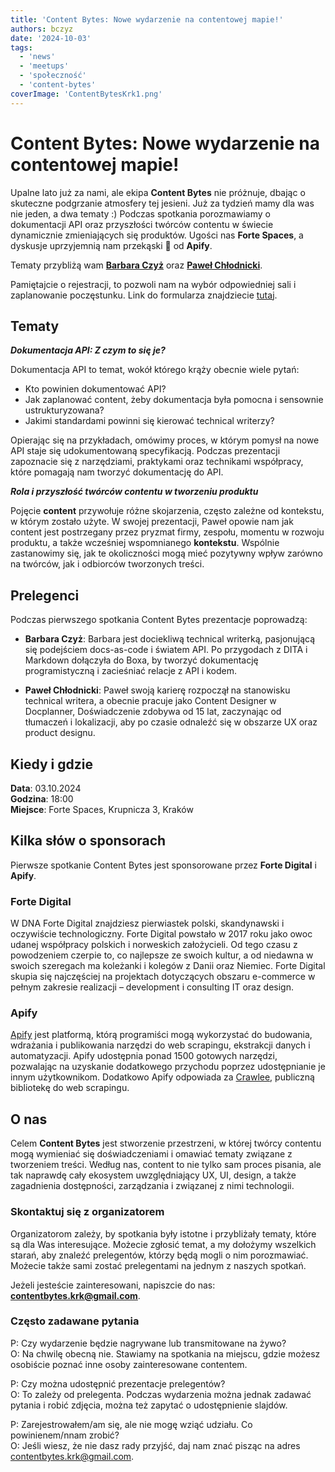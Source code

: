 ```yaml
---
title: 'Content Bytes: Nowe wydarzenie na contentowej mapie!'
authors: bczyz
date: '2024-10-03'
tags:
  - 'news'
  - 'meetups'
  - 'społeczność'
  - 'content-bytes'
coverImage: 'ContentBytesKrk1.png'
---
```


# Content Bytes: Nowe wydarzenie na contentowej mapie!

Upalne lato już za nami, ale ekipa **Content Bytes** nie próżnuje, dbając o
skuteczne podgrzanie atmosfery tej jesieni. Już za tydzień mamy dla was nie
jeden, a dwa tematy :) Podczas spotkania porozmawiamy o dokumentacji API oraz
przyszłości twórców contentu w świecie dynamicznie zmieniających się produktów.
Ugości nas **Forte Spaces**, a dyskusje uprzyjemnią nam przekąski :pizza: od
**Apify**.

Tematy przybliżą wam
[**Barbara Czyż**](https://www.linkedin.com/in/barbara-szwarc) oraz
[**Paweł Chłodnicki**](https://www.linkedin.com/in/pawelchlodnicki/).

<!--truncate-->

Pamiętajcie o rejestracji, to pozwoli nam na wybór odpowiedniej sali i
zaplanowanie poczęstunku. Link do formularza znajdziecie
[tutaj](https://forms.gle/NzEDRbvS1gWDZY3D8).

## Tematy

**_Dokumentacja API: Z czym to się je?_**

Dokumentacja API to temat, wokół którego krąży obecnie wiele pytań:

- Kto powinien dokumentować API?
- Jak zaplanować content, żeby dokumentacja była pomocna i sensownie
  ustrukturyzowana?
- Jakimi standardami powinni się kierować technical writerzy?

Opierając się na przykładach, omówimy proces, w którym pomysł na nowe API staje
się udokumentowaną specyfikacją. Podczas prezentacji zapoznacie się z
narzędziami, praktykami oraz technikami współpracy, które pomagają nam tworzyć
dokumentację do API.

**_Rola i przyszłość twórców contentu w tworzeniu produktu_**

Pojęcie **content** przywołuje różne skojarzenia, często zależne od kontekstu, w
którym zostało użyte. W swojej prezentacji, Paweł opowie nam jak content jest
postrzegany przez pryzmat firmy, zespołu, momentu w rozwoju produktu, a także
wcześniej wspomnianego **kontekstu**. Wspólnie zastanowimy się, jak te
okoliczności mogą mieć pozytywny wpływ zarówno na twórców, jak i odbiorców
tworzonych treści.

## Prelegenci

Podczas pierwszego spotkania Content Bytes prezentacje poprowadzą:

- **Barbara Czyż**: Barbara jest dociekliwą technical writerką, pasjonującą się
  podejściem docs-as-code i światem API. Po przygodach z DITA i Markdown
  dołączyła do Boxa, by tworzyć dokumentację programistyczną i zacieśniać
  relacje z API i kodem.

- **Paweł Chłodnicki**: Paweł swoją karierę rozpoczął na stanowisku technical
  writera, a obecnie pracuje jako Content Designer w Docplanner, Doświadczenie
  zdobywa od 15 lat, zaczynając od tłumaczeń i lokalizacji, aby po czasie
  odnaleźć się w obszarze UX oraz product designu.

## Kiedy i gdzie

**Data**: 03.10.2024 <br /> **Godzina**: 18:00 <br /> **Miejsce**: Forte Spaces,
Krupnicza 3, Kraków

## Kilka słów o sponsorach

Pierwsze spotkanie Content Bytes jest sponsorowane przez **Forte Digital** i
**Apify**.

### Forte Digital

W DNA Forte Digital znajdziesz pierwiastek polski, skandynawski i oczywiście
technologiczny. Forte Digital powstało w 2017 roku jako owoc udanej współpracy
polskich i norweskich założycieli. Od tego czasu z powodzeniem czerpie to, co
najlepsze ze swoich kultur, a od niedawna w swoich szeregach ma koleżanki i
kolegów z Danii oraz Niemiec. Forte Digital skupia się najczęściej na projektach
dotyczących obszaru e-commerce w pełnym zakresie realizacji – development i
consulting IT oraz design.

### Apify

[Apify](https://apify.com/) jest platformą, którą programiści mogą wykorzystać
do budowania, wdrażania i publikowania narzędzi do web scrapingu, ekstrakcji
danych i automatyzacji. Apify udostępnia ponad 1500 gotowych narzędzi,
pozwalając na uzyskanie dodatkowego przychodu poprzez udostępnianie je innym
użytkownikom. Dodatkowo Apify odpowiada za [Crawlee](https://crawlee.dev/),
publiczną bibliotekę do web scrapingu.

## O nas

Celem **Content Bytes** jest stworzenie przestrzeni, w której twórcy contentu
mogą wymieniać się doświadczeniami i omawiać tematy związane z tworzeniem
treści. Według nas, content to nie tylko sam proces pisania, ale tak
naprawdę cały ekosystem uwzględniający UX, UI, design, a także zagadnienia
dostępności, zarządzania i związanej z nimi technologii.

### Skontaktuj się z organizatorem

Organizatorom zależy, by spotkania były istotne i przybliżały tematy, które są
dla Was interesujące. Możecie zgłosić temat, a my dołożymy wszelkich starań, aby
znaleźć prelegentów, którzy będą mogli o nim porozmawiać. Możecie także sami
zostać prelegentami na jednym z naszych spotkań.

Jeżeli jesteście zainteresowani, napiszcie do nas:
**contentbytes.krk@gmail.com**.

### Często zadawane pytania

P: Czy wydarzenie będzie nagrywane lub transmitowane na żywo? <br /> O: Na
chwilę obecną nie. Stawiamy na spotkania na miejscu, gdzie możesz osobiście
poznać inne osoby zainteresowane contentem.

P: Czy można udostępnić prezentacje prelegentów? <br /> O: To zależy od
prelegenta. Podczas wydarzenia można jednak zadawać pytania i robić zdjęcia,
można też zapytać o udostępnienie slajdów.

P: Zarejestrowałem/am się, ale nie mogę wziąć udziału. Co powinienem/nnam
zrobić? <br /> O: Jeśli wiesz, że nie dasz rady przyjść, daj nam znać pisząc na
adres [contentbytes.krk@gmail.com](mailto:contentbytes.krk@gmail.com).
